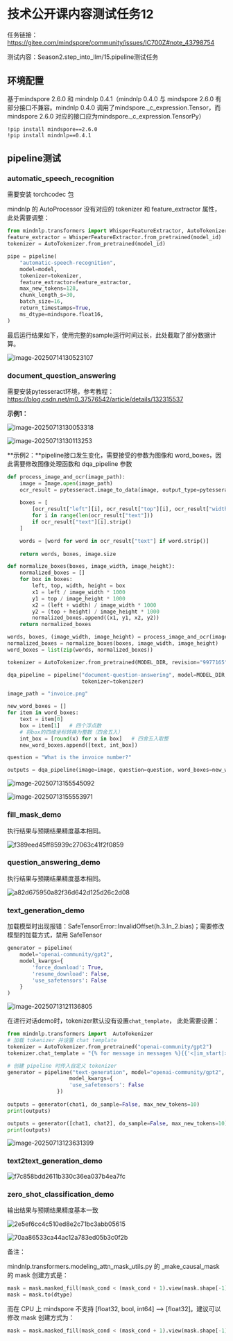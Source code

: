 # 技术公开课内容测试任务12

任务链接：https://gitee.com/mindspore/community/issues/IC700Z#note_43798754

测试内容：Season2.step_into_llm/15.pipeline测试任务

## 环境配置

基于mindspore 2.6.0 和 mindnlp 0.4.1（mindnlp 0.4.0 与 mindspore 2.6.0 有部分接口不兼容。mindnlp 0.4.0 调用了mindspore._c_expression.Tensor，而mindspore 2.6.0 对应的接口应为mindspore._c_expression.TensorPy）

```
!pip install mindspore==2.6.0
!pip install mindnlp==0.4.1
```

## pipeline测试

### automatic_speech_recognition

需要安装 torchcodec 包

mindnlp 的 AutoProcessor 没有对应的 tokenizer 和 feature_extractor 属性，此处需要调整：

```python
from mindnlp.transformers import WhisperFeatureExtractor, AutoTokenizer
feature_extractor = WhisperFeatureExtractor.from_pretrained(model_id)
tokenizer = AutoTokenizer.from_pretrained(model_id)

pipe = pipeline(
    "automatic-speech-recognition",
    model=model,
    tokenizer=tokenizer,  
    feature_extractor=feature_extractor,  
    max_new_tokens=128,
    chunk_length_s=30,
    batch_size=16,
    return_timestamps=True,
    ms_dtype=mindspore.float16,
)
```

最后运行结果如下，使用完整的sample运行时间过长，此处截取了部分数据计算。

![image-20250714130523107](README.assets/image-20250714130523107.png)

### document_question_answering

需要安装pytesseract环境，参考教程：https://blog.csdn.net/m0_37576542/article/details/132315537

**示例1：**

![image-20250713130053318](README.assets/image-20250713130053318.png)

![image-20250713130113253](README.assets/image-20250713130113253.png)

**示例2：**pipeline接口发生变化，需要接受的参数为图像和 word_boxes，因此需要修改图像处理函数和 dqa_pipeline 参数

```python
def process_image_and_ocr(image_path):
    image = Image.open(image_path)
    ocr_result = pytesseract.image_to_data(image, output_type=pytesseract.Output.DICT)
    
    boxes = [
        [ocr_result["left"][i], ocr_result["top"][i], ocr_result["width"][i], ocr_result["height"][i]]
        for i in range(len(ocr_result["text"]))
        if ocr_result["text"][i].strip() 
    ]

    words = [word for word in ocr_result["text"] if word.strip()]
    
    return words, boxes, image.size

def normalize_boxes(boxes, image_width, image_height):
    normalized_boxes = []
    for box in boxes:
        left, top, width, height = box
        x1 = left / image_width * 1000
        y1 = top / image_height * 1000
        x2 = (left + width) / image_width * 1000
        y2 = (top + height) / image_height * 1000
        normalized_boxes.append((x1, y1, x2, y2))
    return normalized_boxes

words, boxes, (image_width, image_height) = process_image_and_ocr(image_path)
normalized_boxes = normalize_boxes(boxes, image_width, image_height)
word_boxes = list(zip(words, normalized_boxes))
```

```python
tokenizer = AutoTokenizer.from_pretrained(MODEL_DIR, revision="9977165")

dqa_pipeline = pipeline("document-question-answering", model=MODEL_DIR,
                        tokenizer=tokenizer)

image_path = "invoice.png"

new_word_boxes = []
for item in word_boxes:
    text = item[0]
    box = item[1]   # 四个浮点数
    # 将box的四维坐标转换为整数（四舍五入）
    int_box = [round(x) for x in box]   # 四舍五入取整
    new_word_boxes.append([text, int_box])

question = "What is the invoice number?"

outputs = dqa_pipeline(image=image, question=question, word_boxes=new_word_boxes, top_k=2)
```

![image-20250713155545092](README.assets/image-20250713155545092.png)

![image-20250713155553971](README.assets/image-20250713155553971.png)

### fill_mask_demo

执行结果与预期结果精度基本相同。

![f389eed45ff85939c27063c41f2f0859](README.assets/f389eed45ff85939c27063c41f2f0859.png)

### question_answering_demo

执行结果与预期结果精度基本相同。

![a82d675950a82f36d642d125d26c2d08](README.assets/a82d675950a82f36d642d125d26c2d08.png)

### text_generation_demo

加载模型时出现报错：SafeTensorError::InvalidOffset(h.3.ln_2.bias)；需要修改模型的加载方式，禁用 SafeTensor

```python
generator = pipeline(
    model="openai-community/gpt2", 
    model_kwargs={
        'force_download': True,
        'resume_download': False,
        'use_safetensors': False  
    }
)
```

![image-20250713121136805](README.assets/image-20250713121136805.png)

在进行对话demo时，tokenizer默认没有设置`chat_template`， 此处需要设置：

```python
from mindnlp.transformers import  AutoTokenizer
# 加载 tokenizer 并设置 chat template
tokenizer = AutoTokenizer.from_pretrained("openai-community/gpt2")
tokenizer.chat_template = "{% for message in messages %}{{'<|im_start|>' + message['role'] + '\n' + message['content'] + '<|im_end|>' + '\n'}}{% endfor %}{% if add_generation_prompt %}{{ '<|im_start|>assistant\n' }}{% endif %}"

# 创建 pipeline 时传入自定义 tokenizer
generator = pipeline("text-generation", model="openai-community/gpt2", tokenizer=tokenizer,
                    model_kwargs={
                    'use_safetensors': False  
                })
                
outputs = generator(chat1, do_sample=False, max_new_tokens=10)
print(outputs)

outputs = generator([chat1, chat2], do_sample=False, max_new_tokens=10)
print(outputs)
```

![image-20250713123631399](README.assets/image-20250713123631399.png)

### text2text_generation_demo

![f7c858bdd2611b330c36ea037b4ea7fc](README.assets/f7c858bdd2611b330c36ea037b4ea7fc.png)

### zero_shot_classification_demo

输出结果与预期结果精度基本一致

![2e5ef6cc4c510ed8e2c71bc3abb05615](README.assets/2e5ef6cc4c510ed8e2c71bc3abb05615.png)

![70aa86533ca44ac12a783ed05b3c0f2b](README.assets/70aa86533ca44ac12a783ed05b3c0f2b.png)

备注：

mindnlp.transformers.modeling_attn_mask_utils.py 的 _make_causal_mask 的 mask 创建方式是：

```python
mask = mask.masked_fill(mask_cond < (mask_cond + 1).view(mask.shape[-1], 1), 0)
mask = mask.to(dtype)
```

而在 CPU 上 mindspore 不支持 [float32, bool, int64] --> [float32]。建议可以修改 mask 创建方式为：

```python
mask = mask.masked_fill(mask_cond < (mask_cond + 1).view(mask.shape[-1], 1), mindspore.Tensor(0, mask.dtype))
```

